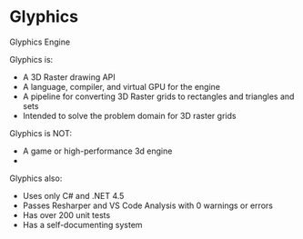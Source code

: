 # Glyphics
Glyphics Engine

  
Glyphics is:
*  A 3D Raster drawing API
*  A language, compiler, and virtual GPU for the engine
*  A pipeline for converting 3D Raster grids to rectangles and triangles and sets
*  Intended to solve the problem domain for 3D raster grids
   
Glyphics is NOT:
*  A game or high-performance 3d engine
*

Glyphics also:
 *  Uses only C# and .NET 4.5
 *  Passes Resharper and VS Code Analysis with 0 warnings or errors
 *  Has over 200 unit tests
 *  Has a self-documenting system
